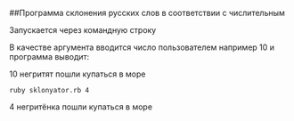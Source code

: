 ##Программа склонения русских слов в соответствии с числительным

Запускается через командную строку

В качестве аргумента вводится число пользователем  например 10 и программа выводит:

10 негритят пошли купаться в море

`ruby sklonyator.rb 4`

4 негритёнка пошли купаться в море
